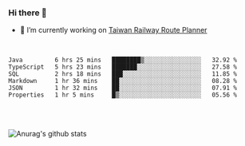 ### Hi there 👋

- 🔭 I’m currently working on [Taiwan Railway Route Planner](https://github.com/Taiwan-Railway-Route-Planner)

<br/>

<!--START_SECTION:waka-->

```text
Java         6 hrs 25 mins   ████████▒░░░░░░░░░░░░░░░░   32.92 %
TypeScript   5 hrs 23 mins   ███████░░░░░░░░░░░░░░░░░░   27.58 %
SQL          2 hrs 18 mins   ███░░░░░░░░░░░░░░░░░░░░░░   11.85 %
Markdown     1 hr 36 mins    ██░░░░░░░░░░░░░░░░░░░░░░░   08.28 %
JSON         1 hr 32 mins    ██░░░░░░░░░░░░░░░░░░░░░░░   07.91 %
Properties   1 hr 5 mins     █▒░░░░░░░░░░░░░░░░░░░░░░░   05.56 %
```

<!--END_SECTION:waka-->

<br/>
<br/>

![Anurag's github stats](https://github-readme-stats.vercel.app/api?username=DepickereSven&show_icons=true&theme=tokyonight)



<!--
**DepickereSven/DepickereSven** is a ✨ _special_ ✨ repository because its `README.md` (this file) appears on your GitHub profile.

Here are some ideas to get you started:

- 🔭 I’m currently working on ...
- 🌱 I’m currently learning ...
- 👯 I’m looking to collaborate on ...
- 🤔 I’m looking for help with ...
- 💬 Ask me about ...
- 📫 How to reach me: ...
- 😄 Pronouns: ...
- ⚡ Fun fact: ...
-->
